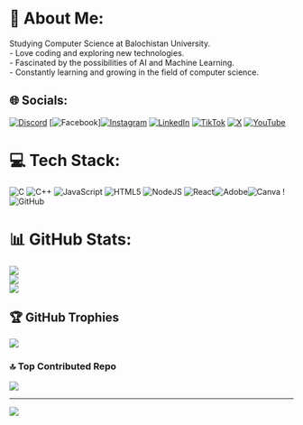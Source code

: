 # 💫 About Me:
Studying Computer Science at Balochistan University.<br>-  Love coding and exploring new technologies.<br>-  Fascinated by the possibilities of AI and Machine Learning.<br>- Constantly learning and growing in the field of computer science.


## 🌐 Socials:
[![Discord](https://img.shields.io/badge/Discord-%237289DA.svg?logo=discord&logoColor=white)](https://discord.gg/kingkong067645) [![Facebook](https://img.shields.io/badge/Facebook-%231877F2.svg?logo=Facebook&logoColor=white)][![Instagram](https://img.shields.io/badge/Instagram-%23E4405F.svg?logo=Instagram&logoColor=white)](https://instagram.com/m_zubair_khan) [![LinkedIn](https://img.shields.io/badge/LinkedIn-%230077B5.svg?logo=linkedin&logoColor=white)](https://linkedin.com/in/Muhamm(Marselo)zubair) [![TikTok](https://img.shields.io/badge/TikTok-%23000000.svg?logo=TikTok&logoColor=white)](https://tiktok.com/@@zubairkhilgi) [![X](https://img.shields.io/badge/X-black.svg?logo=X&logoColor=white)](https://x.com/@zubairkhnkhilgi) [![YouTube](https://img.shields.io/badge/YouTube-%23FF0000.svg?logo=YouTube&logoColor=white)](https://youtube.com/@@zubair3683) 

# 💻 Tech Stack:
![C](https://img.shields.io/badge/c-%2300599C.svg?style=for-the-badge&logo=c&logoColor=white) ![C++](https://img.shields.io/badge/c++-%2300599C.svg?style=for-the-badge&logo=c%2B%2B&logoColor=white)  ![JavaScript](https://img.shields.io/badge/javascript-%23323330.svg?style=for-the-badge&logo=javascript&logoColor=%23F7DF1E) ![HTML5](https://img.shields.io/badge/html5-%23E34F26.svg?style=for-the-badge&logo=html5&logoColor=white) ![NodeJS](https://img.shields.io/badge/node.js-6DA55F?style=for-the-badge&logo=node.js&logoColor=white) ![React](https://img.shields.io/badge/react-%2320232a.svg?style=for-the-badge&logo=react&logoColor=%2361DAFB)![Adobe](https://img.shields.io/badge/adobe-%23FF0000.svg?style=for-the-badge&logo=adobe&logoColor=white)![Canva](https://img.shields.io/badge/Canva-%2300C4CC.svg?style=for-the-badge&logo=Canva&logoColor=white) !![GitHub](https://img.shields.io/badge/github-%23121011.svg?style=for-the-badge&logo=github&logoColor=white)
# 📊 GitHub Stats:
![](https://github-readme-stats.vercel.app/api?username=zubairscriptlab&theme=dark&hide_border=false&include_all_commits=false&count_private=false)<br/>
![](https://github-readme-streak-stats.herokuapp.com/?user=zubairscriptlab&theme=dark&hide_border=false)<br/>
![](https://github-readme-stats.vercel.app/api/top-langs/?username=zubairscriptlab&theme=dark&hide_border=false&include_all_commits=false&count_private=false&layout=compact)

## 🏆 GitHub Trophies
![](https://github-profile-trophy.vercel.app/?username=zubairscriptlab&theme=radical&no-frame=false&no-bg=true&margin-w=4)

### 🔝 Top Contributed Repo
![](https://github-contributor-stats.vercel.app/api?username=zubairscriptlab&limit=5&theme=dark&combine_all_yearly_contributions=true)

---

[![](https://visitcount.itsvg.in/api?id=ZubairScriptLab&label=Profile%20Views&color=1&icon=6&pretty=false)](https://visitcount.itsvg.in)
<!-- Proudly created with GPRM ( https://gprm.itsvg.in ) -->

